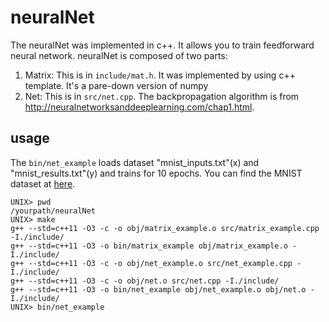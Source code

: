 # neuralNet
The neuralNet was implemented in c++. It allows you to train feedforward neural network. neuralNet is composed of two parts:
1. Matrix: This is in `include/mat.h`. It was implemented by using c++ template. It's a pare-down version of numpy
2. Net: This is in `src/net.cpp`. The backpropagation algorithm is from http://neuralnetworksanddeeplearning.com/chap1.html.


## usage
The `bin/net_example` loads dataset "mnist_inputs.txt"(x) and "mnist_results.txt"(y) and trains for 10 epochs. You can find the MNIST dataset at [here](http://yann.lecun.com/exdb/mnist/).
```
UNIX> pwd
/yourpath/neuralNet
UNIX> make
g++ --std=c++11 -O3 -c -o obj/matrix_example.o src/matrix_example.cpp -I./include/
g++ --std=c++11 -O3 -o bin/matrix_example obj/matrix_example.o -I./include/
g++ --std=c++11 -O3 -c -o obj/net_example.o src/net_example.cpp -I./include/
g++ --std=c++11 -O3 -c -o obj/net.o src/net.cpp -I./include/
g++ --std=c++11 -O3 -o bin/net_example obj/net_example.o obj/net.o -I./include/
UNIX> bin/net_example 
```

